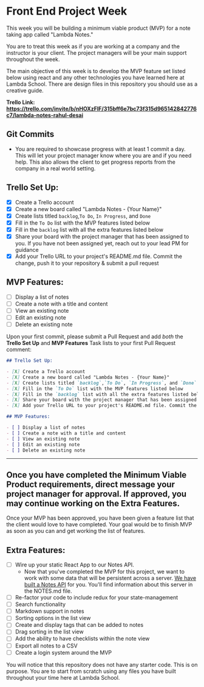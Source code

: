 # Front End Project Week

This week you will be building a minimum viable product (MVP) for a note taking app called "Lambda Notes."

You are to treat this week as if you are working at a company and the instructor is your client. The project managers will be your main support throughout the week.

The main objective of this week is to develop the MVP feature set listed below using react and any other technologies you have learned here at Lambda School. There are design files in this repository you should use as a creative guide.

**Trello Link: https://trello.com/invite/b/nHOXzFlF/315bff6e7bc73f315d965142842776c7/lambda-notes-rahul-desai**

## Git Commits

- You are required to showcase progress with at least 1 commit a day. This will let your project manager know where you are and if you need help. This also allows the client to get progress reports from the company in a real world setting.

## Trello Set Up:

- [X] Create a Trello account
- [X] Create a new board called "Lambda Notes - {Your Name}"
- [X] Create lists titled `backlog`,`To Do`, `In Progress`, and `Done`
- [X] Fill in the `To Do` list with the MVP features listed below
- [X] Fill in the `backlog` list with all the extra features listed below
- [X] Share your board with the project manager that has been assigned to you. If you have not been assigned yet, reach out to your lead PM for guidance
- [X] Add your Trello URL to your project's README.md file. Commit the change, push it to your repository & submit a pull request

## MVP Features:

- [ ] Display a list of notes
- [ ] Create a note with a title and content
- [ ] View an existing note
- [ ] Edit an existing note
- [ ] Delete an existing note

Upon your first commit, please submit a Pull Request and add _both_ the **Trello Set Up** and **MVP Features** Task lists to your first Pull Request comment:

```markdown
## Trello Set Up:

- [X] Create a Trello account
- [X] Create a new board called "Lambda Notes - {Your Name}"
- [X] Create lists titled `backlog`,`To Do`, `In Progress`, and `Done`
- [X] Fill in the `To Do` list with the MVP features listed below
- [X] Fill in the `backlog` list with all the extra features listed below
- [X] Share your board with the project manager that has been assigned to you. If you have not been assigned yet, reach out to your lead PM for guidance
- [X] Add your Trello URL to your project's README.md file. Commit the change, push it to your repository & submit a pull request

## MVP Features:

- [ ] Display a list of notes
- [ ] Create a note with a title and content
- [ ] View an existing note
- [ ] Edit an existing note
- [ ] Delete an existing note
```

---

## Once you have completed the Minimum Viable Product requirements, direct message your project manager for approval. If approved, you may continue working on the Extra Features.

Once your MVP has been approved, you have been given a feature list that the client would love to have completed. Your goal would be to finish MVP as soon as you can and get working the list of features.

## Extra Features:

- [ ] Wire up your static React App to our Notes API.
  - Now that you've completed the MVP for this project, we want to work with some data that will be persistent across a server. [We have built a Notes API](/NOTES.md) for you. You'll find information about this server in the NOTES.md file.
- [ ] Re-factor your code to include redux for your state-management
- [ ] Search functionality
- [ ] Markdown support in notes
- [ ] Sorting options in the list view
- [ ] Create and display tags that can be added to notes
- [ ] Drag sorting in the list view
- [ ] Add the ability to have checklists within the note view
- [ ] Export all notes to a CSV
- [ ] Create a login system around the MVP

You will notice that this repository does not have any starter code. This is on purpose. You are to start from scratch using any files you have built throughout your time here at Lambda School.
